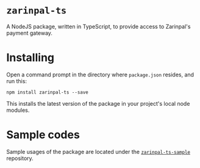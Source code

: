 # `zarinpal-ts`

A NodeJS package, written in TypeScript, to provide access to Zarinpal's payment gateway.

# Installing

Open a command prompt in the directory where `package.json` resides, and run this:

```
npm install zarinpal-ts --save
```

This installs the latest version of the package in your project's local node modules.

# Sample codes

Sample usages of the package are located under the [`zarinpal-ts-sample`](https://github.com/babakks/zarinpal-ts-sample) repository.
